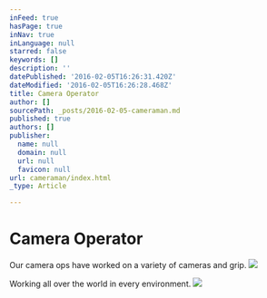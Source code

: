 ```yaml
---
inFeed: true
hasPage: true
inNav: true
inLanguage: null
starred: false
keywords: []
description: ''
datePublished: '2016-02-05T16:26:31.420Z'
dateModified: '2016-02-05T16:26:28.468Z'
title: Camera Operator
author: []
sourcePath: _posts/2016-02-05-cameraman.md
published: true
authors: []
publisher:
  name: null
  domain: null
  url: null
  favicon: null
url: cameraman/index.html
_type: Article

---
```

# Camera Operator

Our camera ops have worked on a variety of cameras and grip.
![](https://the-grid-user-content.s3-us-west-2.amazonaws.com/b959641a-27db-4f10-bd68-c73d48c3d383.jpg)

Working all over the world in every environment.
![](https://the-grid-user-content.s3-us-west-2.amazonaws.com/3e5c6c49-e5bb-4882-b9de-443506b8ac7d.JPG)